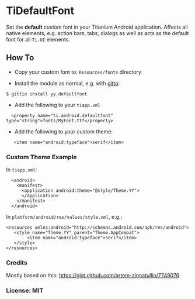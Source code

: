 # TiDefaultFont

Set the __default__ _custom_ font in your Titanium Android application. Affects all native elements, e.g. action bars, tabs, dialogs as well as
acts as the default font for all `Ti.UI` elements.

## How To

 * Copy your custom font to: `Resources/fonts` directory

 * Install the module as normal, e.g. with [gitto](http://gitt.io/):

```
$ gittio install yy.defaultfont
```

 * Add the following to your `tiapp.xml`

```
  <property name="ti.android.defaultfont" type="string">fonts/MyFont.ttf</property>
```

 * Add the following to your custom theme:

```
   <item name="android:typeface">serif</item>
```

### Custom Theme Example
In `tiapp.xml`:

```
  <android>
    <manifest>
      <application android:theme="@style/Theme.YY">
      </application>
    </manifest>
  </android>
```

In `platform/android/res/values/style.xml`, e.g.:

```
<resources xmlns:android="http://schemas.android.com/apk/res/android">  
   <style name="Theme.YY" parent="Theme.AppCompat">
        <item name="android:typeface">serif</item>
   </style>         
</resources>
```

### Credits
Mostly based on this: https://gist.github.com/artem-zinnatullin/7749076

### License: MIT
